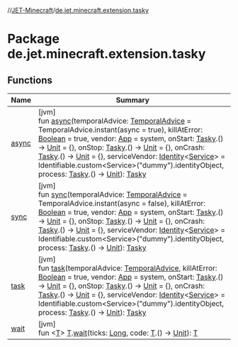 //[JET-Minecraft](../../index.md)/[de.jet.minecraft.extension.tasky](index.md)

# Package de.jet.minecraft.extension.tasky

## Functions

| Name | Summary |
|---|---|
| [async](async.md) | [jvm]<br>fun [async](async.md)(temporalAdvice: [TemporalAdvice](../de.jet.minecraft.tool.timing.tasky/-temporal-advice/index.md) = TemporalAdvice.instant(async = true), killAtError: [Boolean](https://kotlinlang.org/api/latest/jvm/stdlib/kotlin/-boolean/index.html) = true, vendor: [App](../de.jet.minecraft.structure.app/-app/index.md) = system, onStart: [Tasky](../de.jet.minecraft.tool.timing.tasky/-tasky/index.md).() -&gt; [Unit](https://kotlinlang.org/api/latest/jvm/stdlib/kotlin/-unit/index.html) = {}, onStop: [Tasky](../de.jet.minecraft.tool.timing.tasky/-tasky/index.md).() -&gt; [Unit](https://kotlinlang.org/api/latest/jvm/stdlib/kotlin/-unit/index.html) = {}, onCrash: [Tasky](../de.jet.minecraft.tool.timing.tasky/-tasky/index.md).() -&gt; [Unit](https://kotlinlang.org/api/latest/jvm/stdlib/kotlin/-unit/index.html) = {}, serviceVendor: [Identity](../../../JET-Native/-j-e-t--native/de.jet.library.tool.smart.identification/-identity/index.md)&lt;[Service](../de.jet.minecraft.structure.service/-service/index.md)&gt; = Identifiable.custom&lt;Service&gt;("dummy").identityObject, process: [Tasky](../de.jet.minecraft.tool.timing.tasky/-tasky/index.md).() -&gt; [Unit](https://kotlinlang.org/api/latest/jvm/stdlib/kotlin/-unit/index.html)): [Tasky](../de.jet.minecraft.tool.timing.tasky/-tasky/index.md) |
| [sync](sync.md) | [jvm]<br>fun [sync](sync.md)(temporalAdvice: [TemporalAdvice](../de.jet.minecraft.tool.timing.tasky/-temporal-advice/index.md) = TemporalAdvice.instant(async = false), killAtError: [Boolean](https://kotlinlang.org/api/latest/jvm/stdlib/kotlin/-boolean/index.html) = true, vendor: [App](../de.jet.minecraft.structure.app/-app/index.md) = system, onStart: [Tasky](../de.jet.minecraft.tool.timing.tasky/-tasky/index.md).() -&gt; [Unit](https://kotlinlang.org/api/latest/jvm/stdlib/kotlin/-unit/index.html) = {}, onStop: [Tasky](../de.jet.minecraft.tool.timing.tasky/-tasky/index.md).() -&gt; [Unit](https://kotlinlang.org/api/latest/jvm/stdlib/kotlin/-unit/index.html) = {}, onCrash: [Tasky](../de.jet.minecraft.tool.timing.tasky/-tasky/index.md).() -&gt; [Unit](https://kotlinlang.org/api/latest/jvm/stdlib/kotlin/-unit/index.html) = {}, serviceVendor: [Identity](../../../JET-Native/-j-e-t--native/de.jet.library.tool.smart.identification/-identity/index.md)&lt;[Service](../de.jet.minecraft.structure.service/-service/index.md)&gt; = Identifiable.custom&lt;Service&gt;("dummy").identityObject, process: [Tasky](../de.jet.minecraft.tool.timing.tasky/-tasky/index.md).() -&gt; [Unit](https://kotlinlang.org/api/latest/jvm/stdlib/kotlin/-unit/index.html)): [Tasky](../de.jet.minecraft.tool.timing.tasky/-tasky/index.md) |
| [task](task.md) | [jvm]<br>fun [task](task.md)(temporalAdvice: [TemporalAdvice](../de.jet.minecraft.tool.timing.tasky/-temporal-advice/index.md), killAtError: [Boolean](https://kotlinlang.org/api/latest/jvm/stdlib/kotlin/-boolean/index.html) = true, vendor: [App](../de.jet.minecraft.structure.app/-app/index.md) = system, onStart: [Tasky](../de.jet.minecraft.tool.timing.tasky/-tasky/index.md).() -&gt; [Unit](https://kotlinlang.org/api/latest/jvm/stdlib/kotlin/-unit/index.html) = {}, onStop: [Tasky](../de.jet.minecraft.tool.timing.tasky/-tasky/index.md).() -&gt; [Unit](https://kotlinlang.org/api/latest/jvm/stdlib/kotlin/-unit/index.html) = {}, onCrash: [Tasky](../de.jet.minecraft.tool.timing.tasky/-tasky/index.md).() -&gt; [Unit](https://kotlinlang.org/api/latest/jvm/stdlib/kotlin/-unit/index.html) = {}, serviceVendor: [Identity](../../../JET-Native/-j-e-t--native/de.jet.library.tool.smart.identification/-identity/index.md)&lt;[Service](../de.jet.minecraft.structure.service/-service/index.md)&gt; = Identifiable.custom&lt;Service&gt;("dummy").identityObject, process: [Tasky](../de.jet.minecraft.tool.timing.tasky/-tasky/index.md).() -&gt; [Unit](https://kotlinlang.org/api/latest/jvm/stdlib/kotlin/-unit/index.html)): [Tasky](../de.jet.minecraft.tool.timing.tasky/-tasky/index.md) |
| [wait](wait.md) | [jvm]<br>fun &lt;[T](wait.md)&gt; [T](wait.md).[wait](wait.md)(ticks: [Long](https://kotlinlang.org/api/latest/jvm/stdlib/kotlin/-long/index.html), code: [T](wait.md).() -&gt; [Unit](https://kotlinlang.org/api/latest/jvm/stdlib/kotlin/-unit/index.html)): [T](wait.md) |
